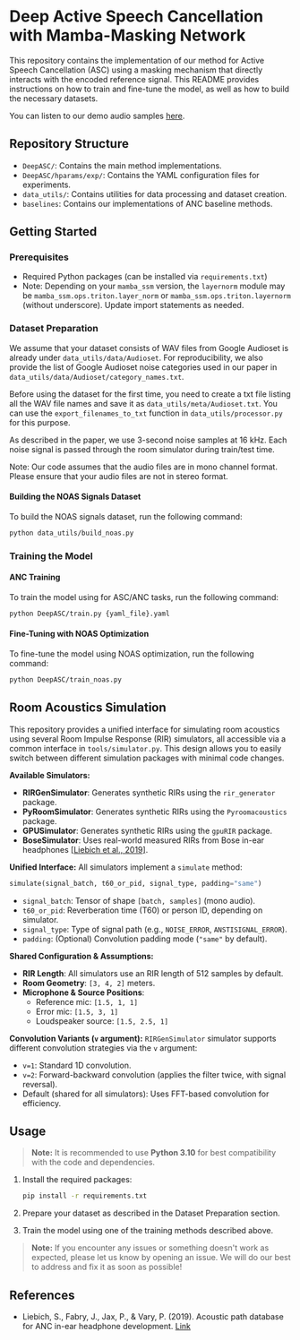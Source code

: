 # Deep Active Speech Cancellation with Mamba-Masking Network

This repository contains the implementation of our method for Active Speech Cancellation (ASC) using a masking mechanism that directly interacts with the encoded reference signal. This README provides instructions on how to train and fine-tune the model, as well as how to build the necessary datasets.

You can listen to our demo audio samples [here](https://mishalydev.github.io/DeepASC-Demo/).

## Repository Structure

- `DeepASC/`: Contains the main method implementations.
- `DeepASC/hparams/exp/`: Contains the YAML configuration files for experiments.
- `data_utils/`: Contains utilities for data processing and dataset creation.
- `baselines`: Contains our implementations of ANC baseline methods.

## Getting Started

### Prerequisites
- Required Python packages (can be installed via `requirements.txt`)
- Note: Depending on your `mamba_ssm` version, the `layernorm` module may be `mamba_ssm.ops.triton.layer_norm` or `mamba_ssm.ops.triton.layernorm` (without underscore). Update import statements as needed.

### Dataset Preparation
We assume that your dataset consists of WAV files from Google Audioset is already under `data_utils/data/Audioset`. For reproducibility, we also provide the list of Google Audioset noise categories used in our paper in `data_utils/data/Audioset/category_names.txt`.

Before using the dataset for the first time, you need to create a txt file listing all the WAV file names and save it as `data_utils/meta/Audioset.txt`. You can use the `export_filenames_to_txt` function in `data_utils/processor.py` for this purpose.

As described in the paper, we use 3-second noise samples at 16 kHz. 
Each noise signal is passed through the room simulator during train/test time.

Note: Our code assumes that the audio files are in mono channel format. Please ensure that your audio files are not in stereo format.


#### Building the NOAS Signals Dataset

To build the NOAS signals dataset, run the following command:

```bash
python data_utils/build_noas.py
```

### Training the Model

#### ANC Training

To train the model using for ASC/ANC tasks, run the following command:

```bash
python DeepASC/train.py {yaml_file}.yaml
```

#### Fine-Tuning with NOAS Optimization

To fine-tune the model using NOAS optimization, run the following command:

```bash
python DeepASC/train_noas.py
```

## Room Acoustics Simulation

This repository provides a unified interface for simulating room acoustics using several Room Impulse Response (RIR) simulators, all accessible via a common interface in `tools/simulator.py`. This design allows you to easily switch between different simulation packages with minimal code changes.

**Available Simulators:**
- **RIRGenSimulator**: Generates synthetic RIRs using the `rir_generator` package.
- **PyRoomSimulator**: Generates synthetic RIRs using the `Pyroomacoustics` package.
- **GPUSimulator**: Generates synthetic RIRs using the `gpuRIR` package.
- **BoseSimulator**: Uses real-world measured RIRs from Bose in-ear headphones [[Liebich et al., 2019]](#references).

**Unified Interface:**
All simulators implement a `simulate` method:
```python
simulate(signal_batch, t60_or_pid, signal_type, padding="same")
```
- `signal_batch`: Tensor of shape `[batch, samples]` (mono audio).
- `t60_or_pid`: Reverberation time (T60) or person ID, depending on simulator.
- `signal_type`: Type of signal path (e.g., `NOISE_ERROR`, `ANSTISIGNAL_ERROR`).
- `padding`: (Optional) Convolution padding mode (`"same"` by default).

**Shared Configuration & Assumptions:**
- **RIR Length**: All simulators use an RIR length of 512 samples by default.
- **Room Geometry**: `[3, 4, 2]` meters.
- **Microphone & Source Positions**:
    - Reference mic: `[1.5, 1, 1]`
    - Error mic: `[1.5, 3, 1]`
    - Loudspeaker source: `[1.5, 2.5, 1]`

**Convolution Variants (`v` argument):**
`RIRGenSimulator` simulator supports different convolution strategies via the `v` argument:
- `v=1`: Standard 1D convolution.
- `v=2`: Forward-backward convolution (applies the filter twice, with signal reversal).
- Default (shared for all simulators): Uses FFT-based convolution for efficiency.


## Usage
> **Note:** It is recommended to use **Python 3.10** for best compatibility with the code and dependencies.

1. Install the required packages:
    ```bash
    pip install -r requirements.txt
    ```

2. Prepare your dataset as described in the Dataset Preparation section.

3. Train the model using one of the training methods described above.


> **Note:** If you encounter any issues or something doesn't work as expected, please let us know by opening an issue. We will do our best to address and fix it as soon as possible!

## References

- Liebich, S., Fabry, J., Jax, P., & Vary, P. (2019). Acoustic path database for ANC in-ear headphone development. [Link](https://api.semanticscholar.org/CorpusID:204793245)